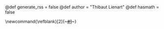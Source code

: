 @def generate_rss  = false
@def author = "Thibaut Lienart"
@def hasmath = false

\newcommand{\refblank}[2]{~~~<a href="!#2" target="_blank" rel="noopener noreferrer">#1</a>~~~}
